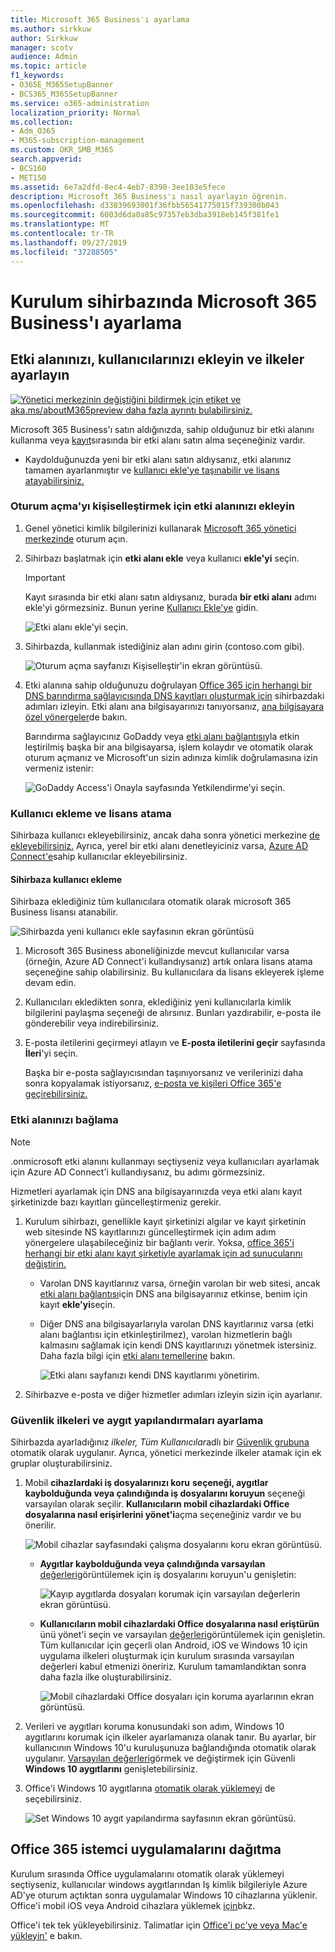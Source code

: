 ```yaml
---
title: Microsoft 365 Business'ı ayarlama
ms.author: sirkkuw
author: Sirkkuw
manager: scotv
audience: Admin
ms.topic: article
f1_keywords:
- O365E_M365SetupBanner
- BCS365_M365SetupBanner
ms.service: o365-administration
localization_priority: Normal
ms.collection:
- Adm_O365
- M365-subscription-management
ms.custom: OKR_SMB_M365
search.appverid:
- BCS160
- MET150
ms.assetid: 6e7a2dfd-8ec4-4eb7-8390-3ee103e5fece
description: Microsoft 365 Business'ı nasıl ayarlayın öğrenin.
ms.openlocfilehash: d33839693001f36fbb56541775015f739300b043
ms.sourcegitcommit: 6003d6da0a85c97357eb3dba3918eb145f381fe1
ms.translationtype: MT
ms.contentlocale: tr-TR
ms.lasthandoff: 09/27/2019
ms.locfileid: "37288505"
---
```

# <a name="set-up-microsoft-365-business-in-the-setup-wizard"></a>Kurulum sihirbazında Microsoft 365 Business'ı ayarlama

## <a name="add-your-domain-users-and-set-up-policies"></a>Etki alanınızı, kullanıcılarınızı ekleyin ve ilkeler ayarlayın

[![Yönetici merkezinin değiştiğini bildirmek için etiket ve aka.ms/aboutM365preview daha fazla ayrıntı bulabilirsiniz.](media/m365admincenterchanging.png)](https://docs.microsoft.com/office365/admin/microsoft-365-admin-center-preview)

Microsoft 365 Business'ı satın aldığınızda, sahip olduğunuz bir etki alanını kullanma veya [kayıt](sign-up.md)sırasında bir etki alanı satın alma seçeneğiniz vardır.

- Kaydolduğunuzda yeni bir etki alanı satın aldıysanız, etki alanınız tamamen ayarlanmıştır ve [kullanıcı ekle'ye taşınabilir ve lisans atayabilirsiniz.](#add-users-and-assign-licenses)

### <a name="add-your-domain-to-personalize-sign-in"></a>Oturum açma'yı kişiselleştirmek için etki alanınızı ekleyin

1. Genel yönetici kimlik bilgilerinizi kullanarak [Microsoft 365 yönetici merkezinde](https://admin.microsoft.com) oturum açın. 

2. Sihirbazı başlatmak için **etki alanı ekle** veya kullanıcı **ekle'yi** seçin.
    > [!IMPORTANT]
    > Kayıt sırasında bir etki alanı satın aldıysanız, burada **bir etki alanı** adımı ekle'yi görmezsiniz. Bunun yerine [Kullanıcı Ekle'ye](#add-users-and-assign-licenses) gidin.

    ![Etki alanı ekle'yi seçin.](media/addadomainadmincenter.png)
    
3. Sihirbazda, kullanmak istediğiniz alan adını girin (contoso.com gibi).


    ![Oturum açma sayfanızı Kişiselleştir'in ekran görüntüsü.](media/personalizesignin.png)

    
4. Etki alanına sahip olduğunuzu doğrulayan [Office 365 için herhangi bir DNS barındırma sağlayıcısında DNS kayıtları oluşturmak için](https://docs.microsoft.com/office365/admin/get-help-with-domains/create-dns-records-at-any-dns-hosting-provider) sihirbazdaki adımları izleyin. Etki alanı ana bilgisayarınızı tanıyorsanız, [ana bilgisayara özel yönergeler](https://docs.microsoft.com/office365/admin/get-help-with-domains/set-up-your-domain-host-specific-instructions)de bakın.

    Barındırma sağlayıcınız GoDaddy veya [etki alanı bağlantısı](https://docs.microsoft.com/office365/admin/get-help-with-domains/domain-connect)yla etkin leştirilmiş başka bir ana bilgisayarsa, işlem kolaydır ve otomatik olarak oturum açmanız ve Microsoft'un sizin adınıza kimlik doğrulamasına izin vermeniz istenir:

    ![GoDaddy Access'i Onayla sayfasında Yetkilendirme'yi seçin.](media/godaddyauth.png)

### <a name="add-users-and-assign-licenses"></a>Kullanıcı ekleme ve lisans atama

Sihirbaza kullanıcı ekleyebilirsiniz, ancak daha sonra yönetici merkezine [de ekleyebilirsiniz.](add-users-m365b.md) Ayrıca, yerel bir etki alanı denetleyiciniz varsa, [Azure AD Connect'e](https://docs.microsoft.com/azure/active-directory/hybrid/how-to-connect-install-express)sahip kullanıcılar ekleyebilirsiniz.

#### <a name="add-users-in-the-wizard"></a>Sihirbaza kullanıcı ekleme

Sihirbaza eklediğiniz tüm kullanıcılara otomatik olarak microsoft 365 Business lisansı atanabilir.

![Sihirbazda yeni kullanıcı ekle sayfasının ekran görüntüsü](media/addnewuserspage.png)

1. Microsoft 365 Business aboneliğinizde mevcut kullanıcılar varsa (örneğin, Azure AD Connect'i kullandıysanız) artık onlara lisans atama seçeneğine sahip olabilirsiniz. Bu kullanıcılara da lisans ekleyerek işleme devam edin.

3. Kullanıcıları ekledikten sonra, eklediğiniz yeni kullanıcılarla kimlik bilgilerini paylaşma seçeneği de alırsınız. Bunları yazdırabilir, e-posta ile gönderebilir veya indirebilirsiniz.

4. E-posta iletilerini geçirmeyi atlayın ve **E-posta iletilerini geçir** sayfasında **İleri**'yi seçin. 

    Başka bir e-posta sağlayıcısından taşınıyorsanız ve verilerinizi daha sonra kopyalamak istiyorsanız, [e-posta ve kişileri Office 365'e geçirebilirsiniz.](https://support.office.com/article/a3e3bddb-582e-4133-8670-e61b9f58627e)


### <a name="connect-your-domain"></a>Etki alanınızı bağlama

> [!NOTE]
> .onmicrosoft etki alanını kullanmayı seçtiyseniz veya kullanıcıları ayarlamak için Azure AD Connect'i kullandıysanız, bu adımı görmezsiniz.
  
Hizmetleri ayarlamak için DNS ana bilgisayarınızda veya etki alanı kayıt şirketinizde bazı kayıtları güncelleştirmeniz gerekir.
  
1. Kurulum sihirbazı, genellikle kayıt şirketinizi algılar ve kayıt şirketinin web sitesinde NS kayıtlarınızı güncelleştirmek için adım adım yönergelere ulaşabileceğiniz bir bağlantı verir. Yoksa, [office 365'i herhangi bir etki alanı kayıt şirketiyle ayarlamak için ad sunucularını değiştirin.](https://support.office.com/article/a8b487a9-2a45-4581-9dc4-5d28a47010a2) 

    - Varolan DNS kayıtlarınız varsa, örneğin varolan bir web sitesi, ancak [etki alanı bağlantısı](https://docs.microsoft.com/office365/admin/get-help-with-domains/domain-connect)için DNS ana bilgisayarınız etkinse, benim için kayıt **ekle'yi**seçin. 
    - Diğer DNS ana bilgisayarlarıyla varolan DNS kayıtlarınız varsa (etki alanı bağlantısı için etkinleştirilmez), varolan hizmetlerin bağlı kalmasını sağlamak için kendi DNS kayıtlarınızı yönetmek istersiniz. Daha fazla bilgi için [etki alanı temellerine](https://docs.microsoft.com/office365/admin/get-help-with-domains/dns-basics) bakın.

        ![Etki alanı sayfanızı kendi DNS kayıtlarımı yönetirim.](media/connectyourdomainpage.png)

2. Sihirbazve e-posta ve diğer hizmetler adımları izleyin sizin için ayarlanır.

### <a name="set-up-security-policies-and-device-configurations"></a>Güvenlik ilkeleri ve aygıt yapılandırmaları ayarlama 

Sihirbazda ayarladığınız *ilkeler, Tüm Kullanıcılar*adlı bir [Güvenlik grubuna](https://docs.microsoft.com/office365/admin/create-groups/compare-groups#security-groups) otomatik olarak uygulanır. Ayrıca, yönetici merkezinde ilkeler atamak için ek gruplar oluşturabilirsiniz.

1. Mobil **cihazlardaki iş dosyalarınızı koru** **seçeneği, aygıtlar kaybolduğunda veya çalındığında iş dosyalarını koruyun** seçeneği varsayılan olarak seçilir. **Kullanıcıların mobil cihazlardaki Office dosyalarına nasıl erişirlerini yönet'i**açma seçeneğiniz vardır ve bu önerilir.

    ![Mobil cihazlar sayfasındaki çalışma dosyalarını koru ekran görüntüsü.](media/protectworkfilesondevices.png)

     - **Aygıtlar kaybolduğunda veya çalındığında varsayılan** [değerleri](protect-work-files-on-lost-or-stolen-device.md)görüntülemek için iş dosyalarını koruyun'u genişletin:

        ![Kayıp aygıtlarda dosyaları korumak için varsayılan değerlerin ekran görüntüsü.](media/protectworkfilesondevicesdefault.png)

    - **Kullanıcıların mobil cihazlardaki Office dosyalarına nasıl eriştürün** ünü yönet'i seçin ve varsayılan [değerleri](manage-user-access-on-mobile-devices.md)görüntülemek için genişletin. Tüm kullanıcılar için geçerli olan Android, iOS ve Windows 10 için uygulama ilkeleri oluşturmak için kurulum sırasında varsayılan değerleri kabul etmenizi öneririz. Kurulum tamamlandıktan sonra daha fazla ilke oluşturabilirsiniz.

        ![Mobil cihazlardaki Office dosyaları için koruma ayarlarının ekran görüntüsü.](media/useraccessonmobile.png)

2. Verileri ve aygıtları koruma konusundaki son adım, Windows 10 aygıtlarını korumak için ilkeler ayarlamanıza olanak tanır. Bu ayarlar, bir kullanıcının Windows 10'u kuruluşunuza bağlandığında otomatik olarak uygulanır. [Varsayılan değerleri](secure-windows-10-devices.md)görmek ve değiştirmek için Güvenli **Windows 10 aygıtlarını** genişletebilirsiniz.
3. Office'i Windows 10 aygıtlarına [otomatik olarak yüklemeyi](install-office-on-windows-10-during-setup.md) de seçebilirsiniz.

    ![Set Windows 10 aygıt yapılandırma sayfasının ekran görüntüsü.](media/setwin10config.png)



## <a name="deploy-office-365-client-apps"></a>Office 365 istemci uygulamalarını dağıtma

Kurulum sırasında Office uygulamalarını otomatik olarak yüklemeyi seçtiyseniz, kullanıcılar windows aygıtlarından Iş kimlik bilgileriyle Azure AD'ye oturum açtıktan sonra uygulamalar Windows 10 cihazlarına yüklenir.
Office'i mobil iOS veya Android cihazlara yüklemek [için](set-up-mobile-devices.md)bkz.

Office'i tek tek yükleyebilirsiniz. Talimatlar için [Office'i pc'ye veya Mac'e yükleyin'](https://support.office.com/article/4414eaaf-0478-48be-9c42-23adc4716658) e bakın.
